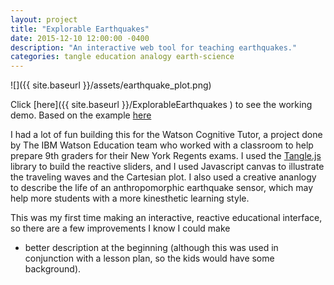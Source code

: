 ```yaml
---
layout: project
title: "Explorable Earthquakes"
date: 2015-12-10 12:00:00 -0400
description: "An interactive web tool for teaching earthquakes."
categories: tangle education analogy earth-science
---
```


![]({{ site.baseurl }}/assets/earthquake_plot.png)

Click [here]({{ site.baseurl }}/ExplorableEarthquakes ) to see the working demo.
Based on the example [here](http://worrydream.com/ExplorableExplanations)

I had a lot of fun building this for the Watson Cognitive Tutor, a project done by The IBM Watson Education team who worked with a classroom to help prepare 9th graders for their New York Regents exams. I used the [Tangle.js](http://worrydream.com/Tangle/) library to build the reactive sliders, and I used Javascript canvas to illustrate the traveling waves and the Cartesian plot. I also used a creative ananlogy to describe the life of an anthropomorphic earthquake sensor, which may help more students with a more kinesthetic learning style.

This was my first time making an interactive, reactive educational interface, so there are a few improvements I know I could make
- better description at the beginning (although this was used in conjunction with a lesson plan, so the kids would have some background).


